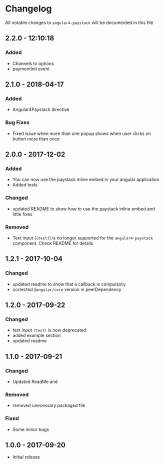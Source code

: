# Changelog

All notable changes to `angular4-paystack` will be documented in this file

## 2.2.0 - 12:10:18
### Added
- Channels to options
- paymentInit event

## 2.1.0 - 2018-04-17
### Added
- Angular4Paystack directive
### Bug Fixes
- Fixed issue when more than one popup shows when user clicks on button more than once


## 2.0.0 - 2017-12-02
### Added
- You can now use the paystack inline embed in your angular application
- Added tests
### Changed
- updated README to show how to use the paystack inline embed and little fixes
### Removed
- Text input (`(text)`) is no longer supported for the `angular4-paystack` component. Check README for details


## 1.2.1 - 2017-10-04
### Changed
- updated readme to show that a callback is compulsory
- corrected `@angular/core` version in peerDependency


## 1.2.0 - 2017-09-22
### Changed
- text input `(text)` is now deprecated
- added example section
- updated readme


## 1.1.0 - 2017-09-21
### Changed
- Updated ReadMe and
### Removed
- removed unecessary packaged file
### Fixed
- Some minor bugs


## 1.0.0 - 2017-09-20
- Initial release
